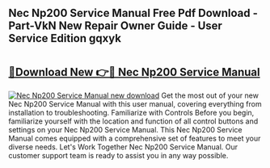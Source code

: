 ## Nec Np200 Service Manual Free Pdf Download - Part-VkN New Repair Owner Guide - User Service Edition gqxyk

# <h2><a href="http://bc7569.oget.top/?id=Nec+Np200+Service+Manual">🔗Download New 👉🔴 Nec Np200 Service Manual</a></h2>

[![Nec Np200 Service Manual new download](https://i.imgur.com/5g1atiW.png)](http://bc7569.oget.top/?id=Nec+Np200+Service+Manual)
Get the most out of your new Nec Np200 Service Manual with this user manual, covering everything from installation to troubleshooting. Familiarize with Controls Before you begin, familiarize yourself with the location and function of all control buttons and settings on your Nec Np200 Service Manual. This Nec Np200 Service Manual comes equipped with a comprehensive set of features to meet your diverse needs. Let's Work Together Nec Np200 Service Manual. Our customer support team is ready to assist you in any way possible.
